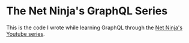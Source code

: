 # The Net Ninja's GraphQL Series

This is the code I wrote while learning GraphQL through the [Net Ninja's Youtube series](https://www.youtube.com/playlist?list=PL4cUxeGkcC9iK6Qhn-QLcXCXPQUov1U7f).
